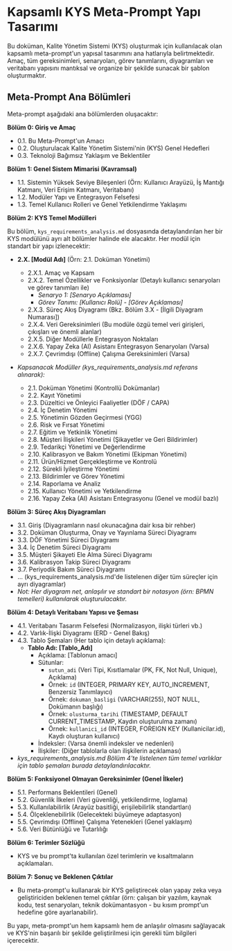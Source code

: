 # Kapsamlı KYS Meta-Prompt Yapı Tasarımı

Bu doküman, Kalite Yönetim Sistemi (KYS) oluşturmak için kullanılacak olan kapsamlı meta-prompt'un yapısal tasarımını ana hatlarıyla belirtmektedir. Amaç, tüm gereksinimleri, senaryoları, görev tanımlarını, diyagramları ve veritabanı yapısını mantıksal ve organize bir şekilde sunacak bir şablon oluşturmaktır.

## Meta-Prompt Ana Bölümleri

Meta-prompt aşağıdaki ana bölümlerden oluşacaktır:

**Bölüm 0: Giriş ve Amaç**
*   0.1. Bu Meta-Prompt'un Amacı
*   0.2. Oluşturulacak Kalite Yönetim Sistemi'nin (KYS) Genel Hedefleri
*   0.3. Teknoloji Bağımsız Yaklaşım ve Beklentiler

**Bölüm 1: Genel Sistem Mimarisi (Kavramsal)**
*   1.1. Sistemin Yüksek Seviye Bileşenleri (Örn: Kullanıcı Arayüzü, İş Mantığı Katmanı, Veri Erişim Katmanı, Veritabanı)
*   1.2. Modüler Yapı ve Entegrasyon Felsefesi
*   1.3. Temel Kullanıcı Rolleri ve Genel Yetkilendirme Yaklaşımı

**Bölüm 2: KYS Temel Modülleri**

Bu bölüm, `kys_requirements_analysis.md` dosyasında detaylandırılan her bir KYS modülünü ayrı alt bölümler halinde ele alacaktır. Her modül için standart bir yapı izlenecektir:

*   **2.X. [Modül Adı]** (Örn: 2.1. Doküman Yönetimi)
    *   2.X.1. Amaç ve Kapsam
    *   2.X.2. Temel Özellikler ve Fonksiyonlar (Detaylı kullanıcı senaryoları ve görev tanımları ile)
        *   *Senaryo 1: [Senaryo Açıklaması]*
        *   *Görev Tanımı: [Kullanıcı Rolü] - [Görev Açıklaması]*
    *   2.X.3. Süreç Akış Diyagramı (Bkz. Bölüm 3.X - [İlgili Diyagram Numarası])
    *   2.X.4. Veri Gereksinimleri (Bu modüle özgü temel veri girişleri, çıkışları ve önemli alanlar)
    *   2.X.5. Diğer Modüllerle Entegrasyon Noktaları
    *   2.X.6. Yapay Zeka (AI) Asistanı Entegrasyon Senaryoları (Varsa)
    *   2.X.7. Çevrimdışı (Offline) Çalışma Gereksinimleri (Varsa)

*   *Kapsanacak Modüller (kys_requirements_analysis.md referans alınarak):*
    *   2.1. Doküman Yönetimi (Kontrollü Dokümanlar)
    *   2.2. Kayıt Yönetimi
    *   2.3. Düzeltici ve Önleyici Faaliyetler (DÖF / CAPA)
    *   2.4. İç Denetim Yönetimi
    *   2.5. Yönetimin Gözden Geçirmesi (YGG)
    *   2.6. Risk ve Fırsat Yönetimi
    *   2.7. Eğitim ve Yetkinlik Yönetimi
    *   2.8. Müşteri İlişkileri Yönetimi (Şikayetler ve Geri Bildirimler)
    *   2.9. Tedarikçi Yönetimi ve Değerlendirme
    *   2.10. Kalibrasyon ve Bakım Yönetimi (Ekipman Yönetimi)
    *   2.11. Ürün/Hizmet Gerçekleştirme ve Kontrolü
    *   2.12. Sürekli İyileştirme Yönetimi
    *   2.13. Bildirimler ve Görev Yönetimi
    *   2.14. Raporlama ve Analiz
    *   2.15. Kullanıcı Yönetimi ve Yetkilendirme
    *   2.16. Yapay Zeka (AI) Asistanı Entegrasyonu (Genel ve modül bazlı)

**Bölüm 3: Süreç Akış Diyagramları**
*   3.1. Giriş (Diyagramların nasıl okunacağına dair kısa bir rehber)
*   3.2. Doküman Oluşturma, Onay ve Yayınlama Süreci Diyagramı
*   3.3. DÖF Yönetimi Süreci Diyagramı
*   3.4. İç Denetim Süreci Diyagramı
*   3.5. Müşteri Şikayeti Ele Alma Süreci Diyagramı
*   3.6. Kalibrasyon Takip Süreci Diyagramı
*   3.7. Periyodik Bakım Süreci Diyagramı
*   ... (kys_requirements_analysis.md'de listelenen diğer tüm süreçler için ayrı diyagramlar)
*   *Not: Her diyagram net, anlaşılır ve standart bir notasyon (örn: BPMN temelleri) kullanılarak oluşturulacaktır.*

**Bölüm 4: Detaylı Veritabanı Yapısı ve Şeması**
*   4.1. Veritabanı Tasarım Felsefesi (Normalizasyon, ilişki türleri vb.)
*   4.2. Varlık-İlişki Diyagramı (ERD - Genel Bakış)
*   4.3. Tablo Şemaları (Her tablo için detaylı açıklama):
    *   **Tablo Adı: [Tablo_Adı]**
        *   Açıklama: [Tablonun amacı]
        *   Sütunlar:
            *   `sutun_adi` (Veri Tipi, Kısıtlamalar (PK, FK, Not Null, Unique), Açıklama)
            *   Örnek: `id` (INTEGER, PRIMARY KEY, AUTO_INCREMENT, Benzersiz Tanımlayıcı)
            *   Örnek: `dokuman_basligi` (VARCHAR(255), NOT NULL, Dokümanın başlığı)
            *   Örnek: `olusturma_tarihi` (TIMESTAMP, DEFAULT CURRENT_TIMESTAMP, Kaydın oluşturulma zamanı)
            *   Örnek: `kullanici_id` (INTEGER, FOREIGN KEY (Kullanicilar.id), Kaydı oluşturan kullanıcı)
        *   İndeksler: (Varsa önemli indeksler ve nedenleri)
        *   İlişkiler: (Diğer tablolarla olan ilişkilerin açıklaması)
*   *kys_requirements_analysis.md Bölüm 4'te listelenen tüm temel varlıklar için tablo şemaları burada detaylandırılacaktır.*

**Bölüm 5: Fonksiyonel Olmayan Gereksinimler (Genel İlkeler)**
*   5.1. Performans Beklentileri (Genel)
*   5.2. Güvenlik İlkeleri (Veri güvenliği, yetkilendirme, loglama)
*   5.3. Kullanılabilirlik (Arayüz basitliği, erişilebilirlik standartları)
*   5.4. Ölçeklenebilirlik (Gelecekteki büyümeye adaptasyon)
*   5.5. Çevrimdışı (Offline) Çalışma Yetenekleri (Genel yaklaşım)
*   5.6. Veri Bütünlüğü ve Tutarlılığı

**Bölüm 6: Terimler Sözlüğü**
*   KYS ve bu prompt'ta kullanılan özel terimlerin ve kısaltmaların açıklamaları.

**Bölüm 7: Sonuç ve Beklenen Çıktılar**
*   Bu meta-prompt'u kullanarak bir KYS geliştirecek olan yapay zeka veya geliştiriciden beklenen temel çıktılar (örn: çalışan bir yazılım, kaynak kodu, test senaryoları, teknik dokümantasyon - bu kısım prompt'un hedefine göre ayarlanabilir).

Bu yapı, meta-prompt'un hem kapsamlı hem de anlaşılır olmasını sağlayacak ve KYS'nin başarılı bir şekilde geliştirilmesi için gerekli tüm bilgileri içerecektir.

